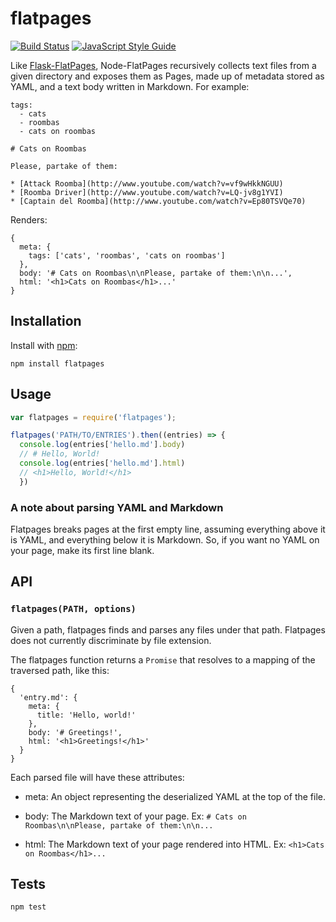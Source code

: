 # flatpages

[![Build Status](https://travis-ci.org/garbados/node-pages.svg?branch=master)](https://travis-ci.org/garbados/node-pages)
[![JavaScript Style Guide](https://img.shields.io/badge/code_style-standard-brightgreen.svg)](https://standardjs.com)

Like [Flask-FlatPages](http://pythonhosted.org/Flask-FlatPages/), Node-FlatPages recursively collects text files from a given directory and exposes them as Pages, made up of metadata stored as YAML, and a text body written in Markdown. For example:

```
tags:
  - cats
  - roombas
  - cats on roombas

# Cats on Roombas

Please, partake of them:

* [Attack Roomba](http://www.youtube.com/watch?v=vf9wHkkNGUU)
* [Roomba Driver](http://www.youtube.com/watch?v=LQ-jv8g1YVI)
* [Captain del Roomba](http://www.youtube.com/watch?v=Ep80TSVQe70)
```

Renders:

```
{
  meta: {
    tags: ['cats', 'roombas', 'cats on roombas']
  },
  body: '# Cats on Roombas\n\nPlease, partake of them:\n\n...',
  html: '<h1>Cats on Roombas</h1>...'
}
```

## Installation

Install with [npm](https://www.npmjs.com/):

`npm install flatpages`

## Usage

```js
var flatpages = require('flatpages');

flatpages('PATH/TO/ENTRIES').then((entries) => {
  console.log(entries['hello.md'].body)
  // # Hello, World!
  console.log(entries['hello.md'].html)
  // <h1>Hello, World!</h1>
  })
```

### A note about parsing YAML and Markdown

Flatpages breaks pages at the first empty line, assuming everything above it is YAML, and everything below it is Markdown. So, if you want no YAML on your page, make its first line blank.

## API

### `flatpages(PATH, options)`

Given a path, flatpages finds and parses any files under that path. Flatpages does not currently discriminate by file extension.

The flatpages function returns a `Promise` that resolves to a mapping of the traversed path, like this:

```
{
  'entry.md': {
    meta: {
      title: 'Hello, world!'
    },
    body: '# Greetings!',
    html: '<h1>Greetings!</h1>'
  }
}
```

Each parsed file will have these attributes:

- meta: An object representing the deserialized YAML at the top of the file.

- body: The Markdown text of your page. Ex: `# Cats on Roombas\n\nPlease, partake of them:\n\n...`

- html: The Markdown text of your page rendered into HTML. Ex: `<h1>Cats on Roombas</h1>...`

## Tests

`npm test`
